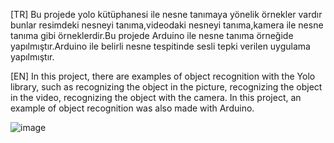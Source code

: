 [TR] Bu projede yolo kütüphanesi ile nesne tanımaya yönelik örnekler vardır bunlar resimdeki nesneyi tanıma,videodaki nesneyi tanıma,kamera ile nesne tanıma gibi örneklerdir.Bu projede Arduino ile nesne tanıma örneğide yapılmıştır.Arduino ile belirli nesne tespitinde sesli tepki verilen uygulama yapılmıştır.

[EN] In this project, there are examples of object recognition with the Yolo library, such as recognizing the object in the picture, recognizing the object in the video, recognizing the object with the camera. In this project, an example of object recognition was also made with Arduino.

![image](https://github.com/user-attachments/assets/cc56d2ef-1744-47b1-ba84-f55ef0048f82)


